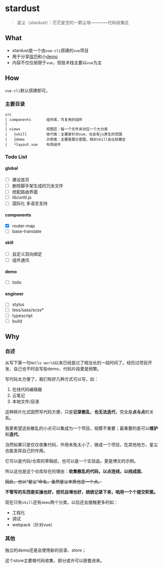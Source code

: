 # stardust

> 星尘（stardust）：茫茫星空的一颗尘埃————代码收集区

## What

- stardust是一个由`vue-cli`搭建的`vue`项目
- 用于分享[技巧](https://github.com/Fifth-Patient/vue-skill/tree/master/src/views/skill)和小[demo](https://github.com/Fifth-Patient/vue-skill/tree/master/src/views/skill)
- 内容不仅仅局限于`vue`，但技术栈主要以`vue`为主

## How

`vue-cli`默认搭建即可。

### 主要目录

```text
src
│ components       组件库，可复用的组件
|
│ views            视图层：每一个文件夹对应一个大分类
|   ├skill         技巧类：主要是针对vue，也会有js原生的范围
|   ├demo          示例类：主要是展示意图，相对skill会比较健全
|   └layout.vue    布局组件
```

### Todo List

#### global

- [ ] 建设首页
- [ ] 删除脚手架生成的冗余文件
- [ ] 统配路由界面
- [ ] lib/until.js
- [ ] 国际化 多语言支持

#### components

- [x] router-map
- [ ] base-translate

#### skill

- [ ] 自定义双向绑定
- [ ] 组件通讯

#### demo

- [ ] todo

#### engineer

- [ ] stylus
- [ ] less/sass/scss*
- [ ] typescript
- [ ] build

## Why

### 自述

从写下第一句`Hello world`以来已经是过了相当长的一段时间了。经历过项目开发、自己也不时会写些demo、代码片段更是频繁。

写代码太方便了，我们有好几种方式可以写，如：

1. 在线代码编辑器
2. 云笔记
3. 本地文件/目录

这种碎片化式固然写代码方便，只是**记录散乱**，**也无法迭代**，完全是**点与点**的关系。

我更希望这些散乱的小点可以集成为一个项目，规模不重要；最重要的是可以**维护**和**迭代**。

当然如果只是仅仅收集代码，作用未免太小了，做成一个项目，在其他地方，星尘也能发挥自己的作用。

它可以是代码/仓库的草稿纸，也可以是一个实验品，更是博文的示例。

所以这也是这个仓库存在的理由：**收集散乱的代码，以点连线，以线成面**。

~~因此，也以“星尘”命名，虽然星尘本质也是一个点。~~

**不管写的东西是实操也好，挖坑自埋也好，统统记录下来，咱用一个个提交积累。**

现在只有`skill`还有`demo`两个分类，以后还会接触更多的如：

- 工程化
- 调试
- webpack（针对vue）

### 其他

独立的demo还是会使用新的目录、store；

这个store主要做代码收集，部分或许可以嵌套进来。
